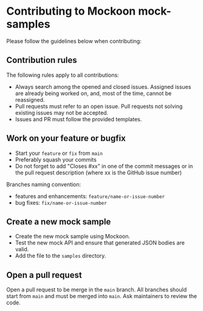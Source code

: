 # Contributing to Mockoon mock-samples

Please follow the guidelines below when contributing:

## Contribution rules

The following rules apply to all contributions:

- Always search among the opened and closed issues. Assigned issues are already being worked on, and, most of the time, cannot be reassigned.
- Pull requests must refer to an open issue. Pull requests not solving existing issues may not be accepted.
- Issues and PR must follow the provided templates.

## Work on your feature or bugfix

- Start your `feature` or `fix` from `main`
- Preferably squash your commits
- Do not forget to add "Closes #xx" in one of the commit messages or in the pull request description (where xx is the GitHub issue number)

Branches naming convention:
- features and enhancements: `feature/name-or-issue-number`
- bug fixes: `fix/name-or-issue-number`

## Create a new mock sample

- Create the new mock sample using Mockoon.
- Test the new mock API and ensure that generated JSON bodies are valid. 
- Add the file to the `samples` directory.

## Open a pull request

Open a pull request to be merge in the `main` branch. All branches should start from `main` and must be merged into `main`.
Ask maintainers to review the code.
